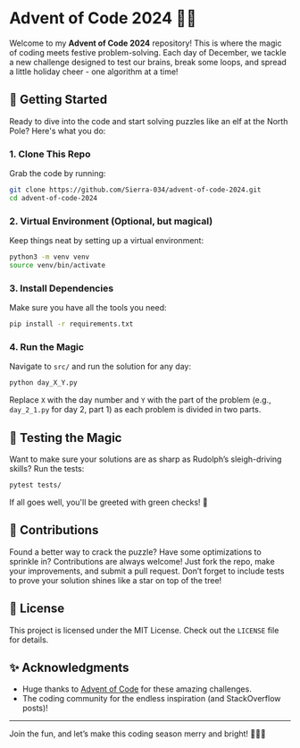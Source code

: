 # Advent of Code 2024 🎄✨

Welcome to my **Advent of Code 2024** repository! This is where the magic of coding meets festive problem-solving. Each day of December, we tackle a new challenge designed to test our brains, break some loops, and spread a little holiday cheer - one algorithm at a time!


## 🎄 Getting Started  

Ready to dive into the code and start solving puzzles like an elf at the North Pole? Here's what you do:

### 1. Clone This Repo  
Grab the code by running:
```bash
git clone https://github.com/Sierra-034/advent-of-code-2024.git
cd advent-of-code-2024
```

### 2. Virtual Environment (Optional, but magical)
Keep things neat by setting up a virtual environment:
```bash
python3 -m venv venv
source venv/bin/activate
```

### 3. Install Dependencies  
Make sure you have all the tools you need:
```bash
pip install -r requirements.txt
```

### 4. Run the Magic  
Navigate to `src/` and run the solution for any day:
```bash
python day_X_Y.py
```
Replace `X` with the day number and `Y` with the part of the problem (e.g.,  `day_2_1.py` for day 2, part 1) as each problem is divided in two parts.

## 🧪 Testing the Magic

Want to make sure your solutions are as sharp as Rudolph’s sleigh-driving skills? Run the tests:  
```bash
pytest tests/
```

If all goes well, you'll be greeted with green checks! 🎉

## 🌟 Contributions  

Found a better way to crack the puzzle? Have some optimizations to sprinkle in? Contributions are always welcome! Just fork the repo, make your improvements, and submit a pull request. Don’t forget to include tests to prove your solution shines like a star on top of the tree!

## 📜 License  

This project is licensed under the MIT License. Check out the `LICENSE` file for details.  

## ✨ Acknowledgments  

- Huge thanks to [Advent of Code](https://adventofcode.com/2024) for these amazing challenges.
- The coding community for the endless inspiration (and StackOverflow posts)!

---

Join the fun, and let’s make this coding season merry and bright! 🎅🎄✨
